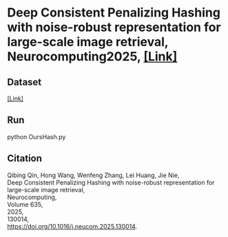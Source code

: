 # Deep Consistent Penalizing Hashing with noise-robust representation for large-scale image retrieval, Neurocomputing2025, [[Link]](https://doi.org/10.1016/j.neucom.2025.130014)

## Dataset

[[Link]](https://github.com/shivram1987/VisionTransformerHashing)

## Run

python OursHash.py

## Citation

Qibing Qin, Hong Wang, Wenfeng Zhang, Lei Huang, Jie Nie,  
Deep Consistent Penalizing Hashing with noise-robust representation for large-scale image retrieval,  
Neurocomputing,  
Volume 635,  
2025,  
130014,   
https://doi.org/10.1016/j.neucom.2025.130014.
